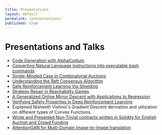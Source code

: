 ```yaml
---
title: Presentations
layout: default
permalink: /presentations/
published: true
---
```


# Presentations and Talks

- [Code Generation with AlphaCodium](https://github.com/Satan-Claws/Presentations/blob/main/IGAI_5%20(1).pdf)
- [Converting Natural Language instructions into executable bash commands](https://github.com/Satan-Claws/Presentations/blob/main/AML_Presentation%20(8).pdf)
- [Single-Minded Case in Combinatorial Auctions](https://github.com/Satan-Claws/Presentations/blob/main/AGT_Presentation.pdf)
- [Understanding the Raft Consensus Algorithm](https://github.com/Satan-Claws/Presentations/blob/main/RAFT_Presentation.pdf)
- [Safe Reinforcement Learning Via Shielding](https://github.com/Satan-Claws/Presentations/blob/main/Safe_RL_Via_Shielding.pdf)
- [Strategy Repair in Reachability Games](https://github.com/Satan-Claws/Presentations/blob/main/SRP.pdf)
- [A Generalized Online Mirror Descent with Applications to Regression](https://github.com/Satan-Claws/Presentations/blob/main/OMD_Regression.pdf)
- [Verifying Safety Properties in Deep Reinforcement Learning](https://github.com/Satan-Claws/Presentations/blob/main/whiRL1.pdf)
- Explained Nisheeth Vishnoi's Gradient Descent derivation and utilization on different types of Convex Functions.
- [Wrote and Presented Non-Trivial contracts written in Solidity for English Auction and Crowd Funding](https://github.com/Satan-Claws/Presentations/blob/main/Blockchain_Presentation_English_Auction__.pdf)
- [AttentionGAN for Multi-Domain Image-to-Image translation](https://github.com/Satan-Claws/Presentations/blob/main/CVSN_Presentation.pdf)

